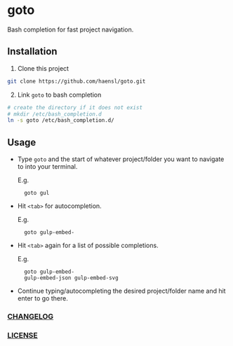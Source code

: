 # goto
Bash completion for fast project navigation.

## Installation

1. Clone this project
  ```bash
  git clone https://github.com/haensl/goto.git
  ```

2. Link `goto` to bash completion
  ```bash
  # create the directory if it does not exist
  # mkdir /etc/bash_completion.d
  ln -s goto /etc/bash_completion.d/
  ```

## Usage

* Type `goto` and the start of whatever project/folder you want to navigate to into your terminal.

  E.g.
  ```
    goto gul
  ```

* Hit `<tab>` for autocompletion.

  E.g.
  ```
    goto gulp-embed-
  ```

* Hit `<tab>` again for a list of possible completions.

  E.g.
  ```
    goto gulp-embed-
    gulp-embed-json gulp-embed-svg
  ```

* Continue typing/autocompleting the desired project/folder name and hit enter to go there.

### [CHANGELOG](CHANGELOG.md)

### [LICENSE](LICENSE)
